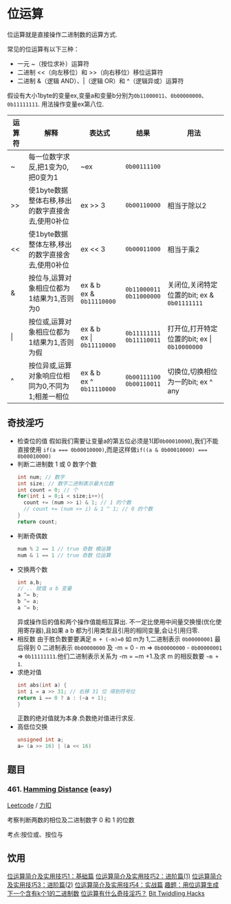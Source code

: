 # 位运算

位运算就是直接操作二进制数的运算方式.

常见的位运算有以下三种：

- 一元 ~（按位求补）运算符
- 二进制 <<（向左移位）和 >>（向右移位）移位运算符
- 二进制 &（逻辑 AND）、|（逻辑 OR）和 ^（逻辑异或）运算符

假设有大小1byte的变量ex,变量a和变量b分别为`0b11000011`、`0b00000000`、`0b11111111`.
用法操作变量ex第八位. 
 
| 运算符 | 解释                                              | 表达式                           | 结果                            | 用法                                         |
| ------ | ------------------------------------------------- | -------------------------------- | ------------------------------- | -------------------------------------------- |
| ~      | 每一位数字求反,把1变为0,把0变为1                  | ~ex                              | `0b00111100`                    |                                              |
| >>     | 使1byte数据整体右移,移出的数字直接舍去,使用0补位  | ex >> 3                          | `0b00110000`                    | 相当于除以2                                  |
| <<     | 使1byte数据整体左移,移出的数字直接舍去,使用0补位  | ex << 3                          | `0b00011000`                    | 相当于乘2                                    |
| &      | 按位与,运算对象相应位都为1结果为1,否则为0         | ex & b  <br/> ex & `0b11110000`  | `0b11000011` <br/> `0b11000000` | 关闭位,关闭特定位置的bit; ex & `0b01111111`  |
| \|     | 按位或,运算对象相应位都为1结果为1,否则为假        | ex & b  <br/> ex \| `0b11110000` | `0b11111111` <br/> `0b11110011` | 打开位,打开特定位置的bit; ex \| `0b10000000` |
| ^      | 按位异或,运算对象响应位相同为0,不同为1;相差一相位 | ex & b  <br/> ex ^ `0b11110000`  | `0b00111100` <br/> `0b00110011` | 切换位,切换相位为一的bit; ex ^ any           |

## 奇技淫巧
* 检查位的值
  假如我们需要让变量a的第五位必须是1(即`0b00010000`),我们不能直接使用 `if(a === 0b00010000)`,而是这样做`if((a & 0b00010000) === 0b00010000)`
* 判断二进制数 1 或 0 数字个数
  ```c
  int num; // 数字
  int size; // 数字二进制表示最大位数
  int count = 0; // 个
  for(int i = 0;i < size;i++){
    count += (num >> i) & 1; // 1 的个数
    // count += (num >> i) & 1 ^ 1; // 0 的个数
  }
  return count;
  ```
* 判断奇偶数
  ```c
  num % 2 == 1 // true 奇数 模运算
  num & 1 == 1 // true 奇数 位运算
  ```
* 交换两个数
  ```c
  int a,b;
  // .. 赋值 a b 变量
  a ^= b;
  b ^= a;
  a ^= b;
  ```
  异或操作后的值和两个操作值能相互算出.
  不一定比使用中间量交换慢(优化使用寄存器),且如果 a b 都为引用类型且引用的相同变量,会让引用归零.
* 相反数
  由于胜负数要要满足 `m + (-m)=0` 如 m为 1,二进制表示 `0b00000001` 最后得到 0 二进制表示 `0b00000000` 及 -m = 0 - m => `0b00000000` - `0b00000001` => `0b11111111`.他们二进制表示关系为 -m = ~m +1.及求 m 的相反数要 `~m + 1`.
* 求绝对值
  ```c
  int abs(int a) {
  int i = a >> 31; // 右移 31 位 得到符号位
  return i == 0 ? a : (~a + 1);
  }
  ```
  正数的绝对值就为本身.负数绝对值进行求反.
* 高低位交换
  ```c
  unsigned int a;
  a= (a >> 16) | (a << 16)
  ```
## 题目

<leetcode>

### 461. [Hamming Distance](./c/461_HammingDistance/anw.c) (easy)

[Leetcode](https://leetcode.com/problems/hamming-distance/) / [力扣](https://leetcode.cn/problems/hamming-distance/)

考察判断两数的相位及二进制数字 0 和 1 的位数

考点:按位或、按位与

</leetcode>

## 饮用

[位运算简介及实用技巧1：基础篇](./referance/位运算简介及实用技巧1：基础篇.html)
[位运算简介及实用技巧2：进阶篇(1)](./referance/位运算简介及实用技巧2：进阶篇(1).html)
[位运算简介及实用技巧3：进阶篇(2)](./referance/位运算简介及实用技巧3：进阶篇(2).html)
[位运算简介及实用技巧4：实战篇](./referance/位运算简介及实用技巧4：实战篇.html)
[趣题：用位运算生成下一个含有k个1的二进制数](./referance/趣题：用位运算生成下一个含有k个1的二进制数.html)
[位运算有什么奇技淫巧？](https://www.zhihu.com/question/38206659)
[Bit Twiddling Hacks](https://graphics.stanford.edu/~seander/bithacks.html#OperationCounting)